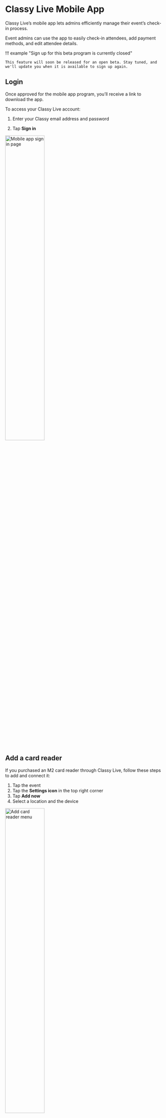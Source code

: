 <style type="text/css" rel="stylesheet">
img { width: 50%; margin:auto!important; }
</style>

# Classy Live Mobile App

Classy Live’s mobile app lets admins efficiently manage their event’s check-in process.

Event admins can use the app to easily check-in attendees, add payment methods, and edit attendee details.

!!! example "Sign up for this beta program is currently closed"

    This feature will soon be released for an open beta. Stay tuned, and we'll update you when it is available to sign up again.

## Login

Once approved for the mobile app program, you’ll receive a link to download the app.

To access your Classy Live account:

1. Enter your Classy email address and password

2. Tap **Sign in**

![Mobile app sign in page](https://learn.classy.org/rs/673-DCU-558/images/cl-mobile-login.PNG)

## Add a card reader

If you purchased an M2 card reader through Classy Live, follow these steps to add and connect it:

1. Tap the event
2. Tap the **Settings icon** in the top right corner
3. Tap **Add now**
4. Select a location and the device

![Add card reader menu](https://learn.classy.org/rs/673-DCU-558/images/cl-ma-add-card-reader.png)

!!! note

    You must create a location for the card reader on the Classy Live event website. Learn more about [adding device locations](https://support.classy.org/s/article/card-readers-on-classy-live#add-device-location).

5. Once you have added the location in Classy Live, select it from the menu
6. Tap** Scan for available devices**. Make sure your phone, tablet, or computer’s Bluetooth is turned on.
7. Turn on your M2 device by pressing the button on the side once. The LEDs should turn on for 2 seconds and hear several beeps. If not, ensure the device is charged.
8. The app will recognize the M2 and display a confirmation message.

!!! note

    If your device and the M2 are not connecting, ensure Bluetooth is on, and the M2 is on. For more help, view [Stripe’s documentation on setting up the Stripe Reader M2](https://docs.stripe.com/terminal/payments/setup-reader/stripe-m2).

After closing the confirmation window, your card reader will appear in the Select a device menu. Tap **Save** and **OK** in the confirmation window, and you’ll return to the Manage Card Readers screen.

### Connect to your card reader

To connect your mobile device to the card reader:

1. On the Manage Card Readers screen, find your card reader
2. Tap the **three-dot menu** and select **Connect to device**

![Connect to device option](https://learn.classy.org/rs/673-DCU-558/images/cl-ma-connect-to-device.png)

When the M2 is connected:

- The LEDs will flash four times.
- The first LED will flash every 5 seconds.
- A star will appear next to the reader's name in the app.

Once connected, you can easily collect card information for attendees during check-in or after the event.

#### Device updates

When connecting to your M2 reader, you might be prompted to update. This is normal as Stripe updates the reader's software. Wait for the update to complete, then connect to the card reader.

## Check-in

Once logged in, you can access your account’s Classy Live events. Search for or filter your events based on past or present.

Select an event to start checking in attendees.

![Mobile app events page](https://learn.classy.org/rs/673-DCU-558/images/cl-mobile-events.PNG)

After you select an event, you can view all the event’s registered attendees.

Search for a specific attendee or filter attendees based on check-in status and ticket type.

### Manual check-in

Tap **Check in** next to an attendee's name to check them in manually.

A success notification will appear with information about the attendees, such as their seating assignment, bidder number, and ticket type.

### QR code check-in

Tap **Scan Code **on the Attendees page to check in an attendee via QR code.

You’ll need to grant the app permission to use your device’s camera. Once allowed, you can scan the attendee’s QR code to check them in.

![Mobile app attendees page](https://learn.classy.org/rs/673-DCU-558/images/cl-mobile-app-attendees-page.png)

A success notification will appear with information about the attendees, such as their seating assignment, bidder number, and ticket type.

## Edit attendees

To edit attendee details in the mobile app:

1. Go to the event

2. Tap on the attendee's name or select **View Profile**

Then, you can edit their name, email, bidder number, phone number, and notes, plus you can opt them in to receive texts.

!!! note

    You cannot edit external bidders or attendees added directly to Classy Live. We recommend adding [offline attendees](https://support.classy.org/s/article/manage-tickets-and-registrations#add-offline-tickets) to the Classy Campaign.

## Add payment method

To add a payment method via the mobile app:

1. When checking in an attendee, tap **Add Payment Method** or select **View Payment Methods** in the attendee's profile

2. Tap **Add from card reader** or **Manually add card**

### Add from card reader

To add a card via the card reader:

1. Scroll down and tap **Tap, swipe, or insert card**
2. Present the credit card using any of the three methods

When the card is accepted:

- You'll hear a beep.
- All LEDs will turn on.
- The app will show asterisks in the Card Number field for security.

Add a phone number, opt the attendee into auction notification SMS messages, and tap **Save**.

### Manually add card

You also have the option to enter the attendee’s card information manually. If you don’t have a card reader or are having trouble connecting, tap **Manually add card** to enter the card details.

!!! question "Have feedback?"

    Let us know! [Fill out this form](https://classy.typeform.com/to/WD4msInJ) to report issues, make requests, or share positive notes.
